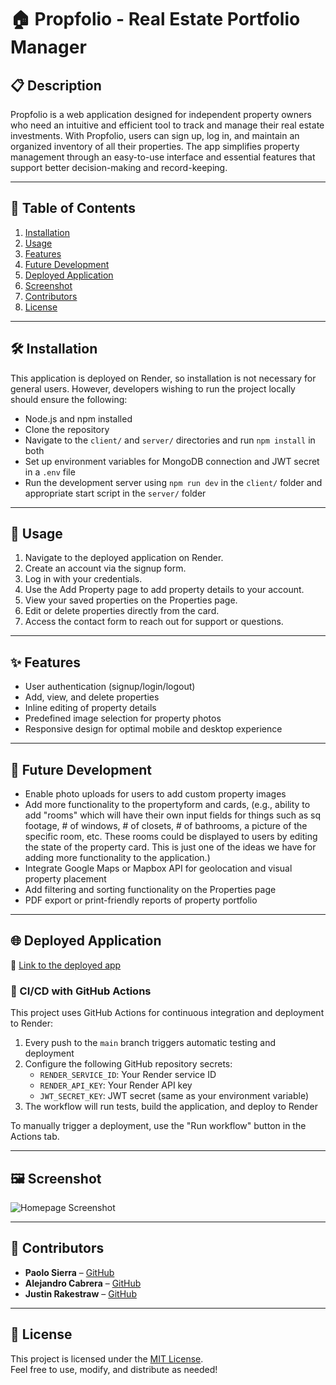 # 🏠 Propfolio - Real Estate Portfolio Manager

## 📋 Description
Propfolio is a web application designed for independent property owners who need an intuitive and efficient tool to track and manage their real estate investments. With Propfolio, users can sign up, log in, and maintain an organized inventory of all their properties. The app simplifies property management through an easy-to-use interface and essential features that support better decision-making and record-keeping.

---

## 📂 Table of Contents
1. [Installation](#installation)
2. [Usage](#usage)
3. [Features](#features)
4. [Future Development](#future-development)
5. [Deployed Application](#deployed-application)
6. [Screenshot](#screenshot)
7. [Contributors](#contributors)
8. [License](#license)

---

## 🛠 Installation
This application is deployed on Render, so installation is not necessary for general users. However, developers wishing to run the project locally should ensure the following:

- Node.js and npm installed
- Clone the repository
- Navigate to the `client/` and `server/` directories and run `npm install` in both
- Set up environment variables for MongoDB connection and JWT secret in a `.env` file
- Run the development server using `npm run dev` in the `client/` folder and appropriate start script in the `server/` folder

---

## 🚀 Usage
1. Navigate to the deployed application on Render.
2. Create an account via the signup form.
3. Log in with your credentials.
4. Use the Add Property page to add property details to your account.
5. View your saved properties on the Properties page.
6. Edit or delete properties directly from the card.
7. Access the contact form to reach out for support or questions.

---

## ✨ Features
- User authentication (signup/login/logout)
- Add, view, and delete properties
- Inline editing of property details
- Predefined image selection for property photos
- Responsive design for optimal mobile and desktop experience

---

## 🔮 Future Development
- Enable photo uploads for users to add custom property images
- Add more functionality to the propertyform and cards, (e.g., ability to add "rooms" which will have their own input fields for things such as sq footage, # of windows, # of closets, # of bathrooms, a picture of the specific room, etc. These rooms could be displayed to users by editing the state of the property card. This is just one of the ideas we have for adding more functionality to the application.)
- Integrate Google Maps or Mapbox API for geolocation and visual property placement
- Add filtering and sorting functionality on the Properties page
- PDF export or print-friendly reports of property portfolio

---

## 🌐 Deployed Application
🔗 [Link to the deployed app](https://your-render-link.com)  
<!-- Replace with actual Render deployment URL -->

### 🚀 CI/CD with GitHub Actions
This project uses GitHub Actions for continuous integration and deployment to Render:

1. Every push to the `main` branch triggers automatic testing and deployment
2. Configure the following GitHub repository secrets:
   - `RENDER_SERVICE_ID`: Your Render service ID
   - `RENDER_API_KEY`: Your Render API key
   - `JWT_SECRET_KEY`: JWT secret (same as your environment variable)
3. The workflow will run tests, build the application, and deploy to Render

To manually trigger a deployment, use the "Run workflow" button in the Actions tab.

---

## 🖼 Screenshot
![Homepage Screenshot](./assets/images/screenshot-homepage.png)  
<!-- Replace the path with the correct relative path to your screenshot -->

---

## 👥 Contributors

- **Paolo Sierra** – [GitHub](https://github.com/Narupo)
- **Alejandro Cabrera** – [GitHub](https://github.com/realalejandrocf)
- **Justin Rakestraw** – [GitHub](https://github.com/jrakestr)

---

## 📄 License

This project is licensed under the [MIT License](https://opensource.org/licenses/MIT).  
Feel free to use, modify, and distribute as needed!
